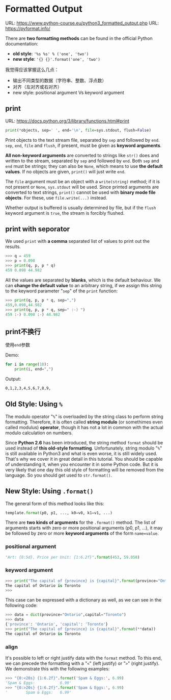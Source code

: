 # Formatted Output

URL: https://www.python-course.eu/python3_formatted_output.php
URL: https://pyformat.info/

There are **two formatting methods** can be found in the official Python documentation:

- **old style**: `'%s %s' % ('one', 'two')`
- **new style**: `'{} {}'.format('one', 'two')`

我觉得应该掌握这么几点：
- 输出不同类型的数据（字符串、整数、浮点数）
- 对齐（左对齐或右对齐）
- new style: positional argument Vs keyword argument

## print

URL: https://docs.python.org/3/library/functions.html#print

```python
print(*objects, sep=' ', end='\n', file=sys.stdout, flush=False)
```

Print objects to the text stream file, separated by `sep` and followed by `end`. `sep`, `end`, `file` and `flush`, if present, must be given as **keyword arguments**.

**All non-keyword arguments** are converted to strings like `str()` does and written to the stream, separated by `sep` and followed by `end`. Both `sep` and `end` must be strings; they can also be `None`, which means to use **the default values**. If no objects are given, `print()` will just write `end`.

The `file` argument must be an object with a `write(string)` method; if it is not present or `None`, `sys.stdout` will be used. Since printed arguments are converted to text strings, `print()` cannot be used with **binary mode file objects**. For these, use `file.write(...)` instead.

Whether output is buffered is usually determined by file, but if the `flush` keyword argument is `true`, the stream is forcibly flushed.

## print with seporator

We used `print` with **a comma** separated list of values to print out the results.

```python
>>> q = 459
>>> p = 0.098
>>> print(q, p, p * q)
459 0.098 44.982
```

All the values are separated by **blanks**, which is the default behaviour. We can **change the default value** to an arbitrary string, if we assign this string to the keyword parameter "`sep`" of the `print` function:

```python
>>> print(q, p, p * q, sep=",")
459,0.098,44.982
>>> print(q, p, p * q, sep=" :-) ")
459 :-) 0.098 :-) 44.982
```

## print不换行

使用`end`参数

Demo:

```python
for i in range(10):
    print(i, end=",")

```

Output:

```txt
0,1,2,3,4,5,6,7,8,9,
```

## Old Style: Using `%`

The modulo operator "`%`" is overloaded by the string class to perform string formatting. Therefore, it is often called **string modulo** (or somethimes even called modulus) **operator**, though it has not a lot in common with the actual modulo calculation on numbers. 

Since **Python 2.6** has been introduced, the string method `format` should be used instead of **this old-style formatting**. Unfortunately, string modulo "`%`" is still available in Python3 and what is even worse, it is still widely used. That's why we cover it in great detail in this tutorial. You should be capable of understanding it, when you encounter it in some Python code. But it is very likely that one day this old style of formatting will be removed from the language. So you should get used to `str.format()`. 


## New Style: Using `.format()`

The general form of this method looks like this: 

```python
template.format(p0, p1, ..., k0=v0, k1=v1, ...)
```

There are **two kinds of arguments** for the `.format()` method. The list of arguments starts with zero or more positional arguments (p0, p1, ...), it may be followed by zero or more **keyword arguments** of the form `name=value`. 


### positional argument

```python
"Art: {0:5d}, Price per Unit: {1:6.2f}".format(453, 59.058)
```

### keyword argument

```python
>>> print("The capital of {province} is {capital}".format(province="Ontario",capital="Toronto"))
The capital of Ontario is Toronto
>>>
```

This case can be expressed with a dictionary as well, as we can see in the following code:
```python
>>> data = dict(province="Ontario",capital="Toronto")
>>> data
{'province': 'Ontario', 'capital': 'Toronto'}
>>> print("The capital of {province} is {capital}".format(**data))
The capital of Ontario is Toronto
```

### align

It's possible to left or right justify data with the `format` method. To this end, we can precede the formatting with a "`<`" (left justify) or "`>`" (right justify). We demonstrate this with the following examples: 

```python
>>> "{0:<20s} {1:6.2f}".format('Spam & Eggs:', 6.99)
'Spam & Eggs:           6.99'
>>> "{0:>20s} {1:6.2f}".format('Spam & Eggs:', 6.99)
'        Spam & Eggs:   6.99'
```

